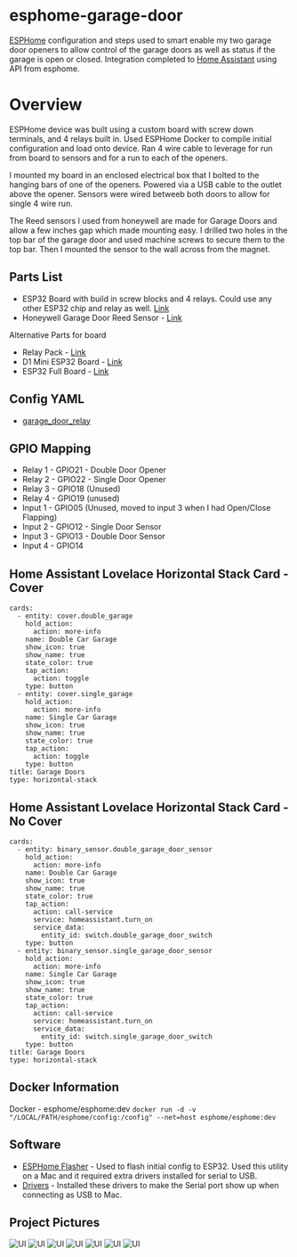 # esphome-garage-door
[ESPHome](https://esphome.io) configuration and steps used to smart enable my two garage door openers to allow control of the garage doors as well as status if the garage is open or closed.  Integration completed to [Home Assistant](https://home-assistant.io) using API from esphome.  

# Overview
ESPHome device was built using a custom board with screw down terminals, and 4 relays built in.  Used ESPHome Docker to compile initial configuration and load onto device.  Ran 4 wire cable to leverage for run from board to sensors and for a run to each of the openers.  

I mounted my board in an enclosed electrical box that I bolted to the hanging bars of one of the openers.  Powered via a USB cable to the outlet above the opener.  Sensors were wired betweeb both doors to allow for single 4 wire run.

The Reed sensors I used from honeywell are made for Garage Doors and allow a few inches gap which made mounting easy.  I drilled two holes in the top bar of the garage door and used machine screws to secure them to the top bar.  Then I mounted the sensor to the wall across from the magnet.


## Parts List
- ESP32 Board with build in screw blocks and 4 relays.  Could use any other ESP32 chip and relay as well. [Link](https://www.amazon.com/Development-Project-Automation-Bluetooth-Terminals/dp/B07SDRW2XS/)
- Honeywell Garage Door Reed Sensor - [Link](https://www.amazon.com/gp/product/B00YQDB8FS)

Alternative Parts for board
- Relay Pack - [Link](https://www.amazon.com/gp/product/B01NACU547)
- D1 Mini ESP32 Board - [Link](https://www.amazon.com/IZOKEE-NodeMcu-Internet-Development-Compatible/dp/B076F52NQD)
- ESP32 Full Board - [Link](https://www.amazon.com/gp/product/B0718T232Z)

## Config YAML
- [garage_door_relay](https://github.com/mcaminiti/esphome-garage-door/blob/master/garage_door_relay/garage_door_relay.yaml)

## GPIO Mapping
- Relay 1 - GPIO21 - Double Door Opener
- Relay 2 - GPIO22 - Single Door Opener
- Relay 3 - GPIO18 (Unused)
- Relay 4 - GPIO19 (unused)
- Input 1 - GPIO05 (Unused, moved to input 3 when I had Open/Close Flapping)
- Input 2 - GPIO12 - Single Door Sensor
- Input 3 - GPIO13 - Double Door Sensor
- Input 4 - GPIO14

## Home Assistant Lovelace Horizontal Stack Card - Cover
```
cards:
  - entity: cover.double_garage
    hold_action:
      action: more-info
    name: Double Car Garage
    show_icon: true
    show_name: true
    state_color: true
    tap_action:
      action: toggle
    type: button
  - entity: cover.single_garage
    hold_action:
      action: more-info
    name: Single Car Garage
    show_icon: true
    show_name: true
    state_color: true
    tap_action:
      action: toggle
    type: button
title: Garage Doors
type: horizontal-stack

```

## Home Assistant Lovelace Horizontal Stack Card - No Cover
```
cards:
  - entity: binary_sensor.double_garage_door_sensor
    hold_action:
      action: more-info
    name: Double Car Garage
    show_icon: true
    show_name: true
    state_color: true
    tap_action:
      action: call-service
      service: homeassistant.turn_on
      service_data:
        entity_id: switch.double_garage_door_switch
    type: button
  - entity: binary_sensor.single_garage_door_sensor
    hold_action:
      action: more-info
    name: Single Car Garage
    show_icon: true
    show_name: true
    state_color: true
    tap_action:
      action: call-service
      service: homeassistant.turn_on
      service_data:
        entity_id: switch.single_garage_door_switch
    type: button
title: Garage Doors
type: horizontal-stack
```

## Docker Information
Docker - esphome/esphome:dev
```docker run -d -v "/LOCAL/PATH/esphome/config:/config" --net=host esphome/esphome:dev```

## Software
- [ESPHome Flasher](https://github.com/esphome/esphome-flasher/releases) - Used to flash initial config to ESP32.  Used this utility on a Mac and it required extra drivers installed for serial to USB.
- [Drivers](https://www.silabs.com/products/development-tools/software/usb-to-uart-bridge-vcp-drivers) - Installed these drivers to make the Serial port show up when connecting as USB to Mac.

## Project Pictures
![UI](images/garage-1.jpeg?raw=true "Door Sensor")
![UI](images/garage-2.jpeg?raw=true "ESP Board")
![UI](images/garage-3.jpeg?raw=true "Installed")
![UI](images/garage-4.jpeg?raw=true "Installed Reed")
![UI](images/garage-5.jpeg?raw=true "Installed Reed 2")
![UI](images/ha-1.png?raw=true "Home-Assistant")
![UI](images/ha-2.png?raw=true "Home-Assistant Buttons")
